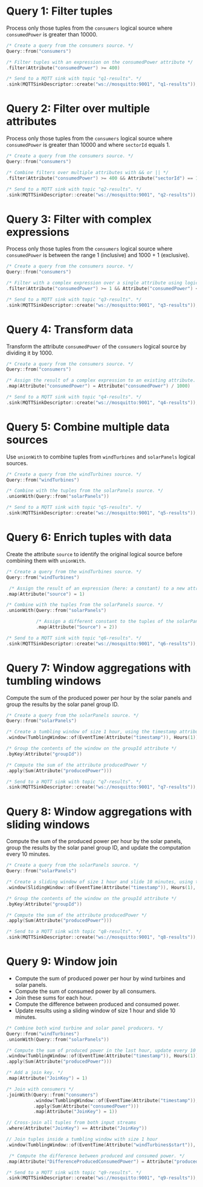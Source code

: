 # Query 1: Filter tuples

Process only those tuples from the `consumers` logical source where `consumedPower` is greater than 10000.

```c++
/* Create a query from the consumers source. */
Query::from("consumers")

/* Filter tuples with an expression on the consumedPower attribute */
.filter(Attribute("consumedPower") >= 400)

/* Send to a MQTT sink with topic "q1-results". */
.sink(MQTTSinkDescriptor::create("ws://mosquitto:9001", "q1-results"));
```

# Query 2: Filter over multiple attributes

Process only those tuples from the `consumers` logical source where `consumedPower` is greater than 10000
and where `sectorId` equals 1.

```c++
/* Create a query from the consumers source. */
Query::from("consumers")

/* Combine filters over multiple attributes with && or || */
.filter(Attribute("consumedPower") >= 400 && Attribute("sectorId") == 1)

/* Send to a MQTT sink with topic "q2-results". */
.sink(MQTTSinkDescriptor::create("ws://mosquitto:9001", "q2-results"));
```

# Query 3: Filter with complex expressions

Process only those tuples from the `consumers` logical source where `consumedPower` is between the
range 1 (inclusive) and 1000 + 1 (exclusive).

```c++
/* Create a query from the consumers source. */
Query::from("consumers")

/* Filter with a complex expression over a single attribute using logical and arithmetic operations. */
.filter(Attribute("consumedPower") >= 1 && Attribute("consumedPower") < 60 + 1)

/* Send to a MQTT sink with topic "q3-results". */
.sink(MQTTSinkDescriptor::create("ws://mosquitto:9001", "q3-results"));
```

# Query 4: Transform data

Transform the attribute `consumedPower` of the `consumers` logical source by dividing it by 1000.

```c++
/* Create a query from the consumers source. */
Query::from("consumers")

/* Assign the result of a complex expression to an existing attribute. */
.map(Attribute("consumedPower") = Attribute("consumedPower") / 1000)

/* Send to a MQTT sink with topic "q4-results". */
.sink(MQTTSinkDescriptor::create("ws://mosquitto:9001", "q4-results"));
```

# Query 5: Combine multiple data sources

Use `unionWith` to combine tuples from `windTurbines` and `solarPanels` logical sources.

````c++
/* Create a query from the windTurbines source. */
Query::from("windTurbines")

/* Combine with the tuples from the solarPanels source. */
.unionWith(Query::from("solarPanels"))

/* Send to a MQTT sink with topic "q5-results". */
.sink(MQTTSinkDescriptor::create("ws://mosquitto:9001", "q5-results"));
````

# Query 6: Enrich tuples with data

Create the attribute `source` to identify the original logical source before combining them with `unionWith`.

```c++
/* Create a query from the windTurbines source. */
Query::from("windTurbines")

 /* Assign the result of an expression (here: a constant) to a new attribute of the windTurbines source. */
.map(Attribute("source") = 1)

/* Combine with the tuples from the solarPanels source. */
.unionWith(Query::from("solarPanels")

           /* Assign a different constant to the tuples of the solarPanels source. */
           .map(Attribute("Source") = 2))

/* Send to a MQTT sink with topic "q6-results". */
.sink(MQTTSinkDescriptor::create("ws://mosquitto:9001", "q6-results"));
```

# Query 7: Window aggregations with tumbling windows

Compute the sum of the produced power per hour by the solar panels and group the results by the solar panel group ID.

```c++
/* Create a query from the solarPanels source. */
Query::from("solarPanels")

/* Create a tumbling window of size 1 hour, using the timestamp attribute as the event time of the tuples. */
.window(TumblingWindow::of(EventTime(Attribute("timestamp")), Hours(1)))

/* Group the contents of the window on the groupId attribute */
.byKey(Attribute("groupId"))

/* Compute the sum of the attribute producedPower */
.apply(Sum(Attribute("producedPower")))

/* Send to a MQTT sink with topic "q7-results". */
.sink(MQTTSinkDescriptor::create("ws://mosquitto:9001", "q7-results"));
```

# Query 8: Window aggregations with sliding windows

Compute the sum of the produced power per hour by the solar panels, group the results by the solar panel group ID,
and update the computation every 10 minutes.

```c++
/* Create a query from the solarPanels source. */
Query::from("solarPanels")

/* Create a sliding window of size 1 hour and slide 10 minutes, using the timestamp attribute as the event time of the tuples. */
.window(SlidingWindow::of(EventTime(Attribute("timestamp")), Hours(1), Minutes(10)))

/* Group the contents of the window on the groupId attribute */
.byKey(Attribute("groupId"))

/* Compute the sum of the attribute producedPower */
.apply(Sum(Attribute("producedPower")))

/* Send to a MQTT sink with topic "q8-results". */
.sink(MQTTSinkDescriptor::create("ws://mosquitto:9001", "q8-results"));
```

# Query 9: Window join

- Compute the sum of produced power per hour by wind turbines and solar panels.
- Compute the sum of consumed power by all consumers.
- Join these sums for each hour.
- Compute the difference between produced and consumed power.
- Update results using a sliding window of size 1 hour and slide 10 minutes.

```c++
/* Combine both wind turbine and solar panel producers. */
Query::from("windTurbines")
.unionWith(Query::from("solarPanels"))

/* Compute the sum of produced power in the last hour, update every 10 minutes. */
.window(TumblingWindow::of(EventTime(Attribute("timestamp")), Hours(1)))
.apply(Sum(Attribute("producedPower")))

/* Add a join key. */
.map(Attribute("JoinKey") = 1)

/* Join with consumers */
.joinWith(Query::from("consumers")
          .window(TumblingWindow::of(EventTime(Attribute("timestamp")), Hours(1)))
          .apply(Sum(Attribute("consumedPower")))
          .map(Attribute("JoinKey") = 1))

// Cross-join all tuples from both input streams
.where(Attribute("JoinKey") == Attribute("JoinKey"))

// Join tuples inside a tumbling window with size 1 hour
.window(TumblingWindow::of(EventTime(Attribute("windTurbines$start")), Hours(1)))

 /* Compute the difference between produced and consumed power. */
.map(Attribute("DifferenceProducedConsumedPower") = Attribute("producedPower") - Attribute("consumedPower"))

/* Send to a MQTT sink with topic "q9-results". */
.sink(MQTTSinkDescriptor::create("ws://mosquitto:9001", "q9-results"));
```
